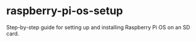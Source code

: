 # raspberry-pi-os-setup
Step-by-step guide for setting up and installing Raspberry Pi OS on an SD card.
